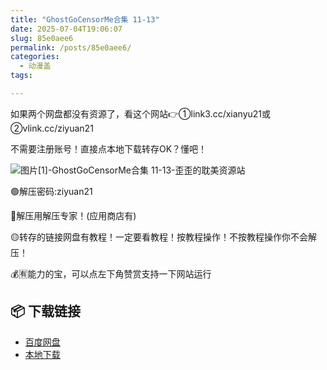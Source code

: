 ```yaml
---
title: "GhostGoCensorMe合集 11-13"
date: 2025-07-04T19:06:07
slug: 85e0aee6
permalink: /posts/85e0aee6/
categories:
  - 动漫盖
tags:

---
```


如果两个网盘都没有资源了，看这个网站👉①link3.cc/xianyu21或②vlink.cc/ziyuan21

不需要注册账号！直接点本地下载转存OK？懂吧！

![图片[1]-GhostGoCensorMe合集 11-13-歪歪的耽美资源站](/images/wp/85e0aee6-0a827eb5.jpg)

🟢解压密码:ziyuan21

🔵解压用解压专家！(应用商店有)

🟡转存的链接网盘有教程！一定要看教程！按教程操作！不按教程操作你不会解压！

💰🈶能力的宝，可以点左下角赞赏支持一下网站运行

## 📦 下载链接
- [百度网盘](https://blziyuan21.com/pay-download/9501?key=c4b88683b8&down_id=0)
- [本地下载](https://blziyuan21.com/pay-download/9501?key=c4b88683b8&down_id=1)

